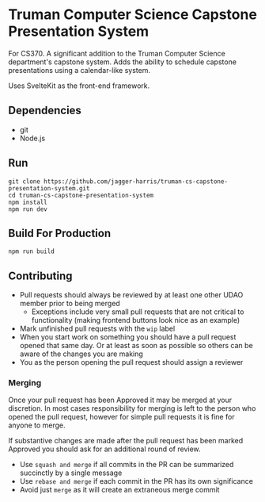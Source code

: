 # Truman Computer Science Capstone Presentation System
For CS370. A significant addition to the Truman Computer Science department's capstone system. Adds the ability to schedule capstone presentations using a calendar-like system.

Uses SvelteKit as the front-end framework.

## Dependencies
* git
* Node.js

## Run
```shell
git clone https://github.com/jagger-harris/truman-cs-capstone-presentation-system.git
cd truman-cs-capstone-presentation-system
npm install
npm run dev
```

## Build For Production
```shell
npm run build
```

## Contributing
- Pull requests should always be reviewed by at least one other UDAO member prior to being merged
  - Exceptions include very small pull requests that are not critical to functionality (making frontend buttons look nice as an example)
- Mark unfinished pull requests with the `wip` label
- When you start work on something you should have a pull request opened that same day. Or at least as soon as possible so others can be aware of the changes you are making
- You as the person opening the pull request should assign a reviewer

### Merging
Once your pull request has been Approved it may be merged at your discretion. In most cases responsibility for merging is left to the person who opened the pull request, however for simple pull requests it is fine for anyone to merge.

If substantive changes are made after the pull request has been marked Approved you should ask for an additional round of review.

- Use `squash and merge` if all commits in the PR can be summarized succinctly by a single message
- Use `rebase and merge` if each commit in the PR has its own significance
- Avoid just `merge` as it will create an extraneous merge commit
